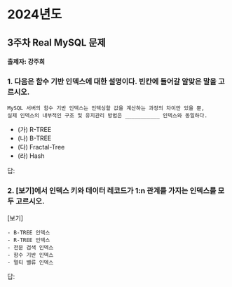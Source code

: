 # 2024년도
## 3주차 Real MySQL 문제
#### 출제자: 강주희

### 1. 다음은 함수 기반 인덱스에 대한 설명이다. 빈칸에 들어갈 알맞은 말을 고르시오.
```
MySQL 서버의 함수 기반 인덱스는 인덱싱할 값을 계산하는 과정의 차이만 있을 뿐,
실제 인덱스의 내부적인 구조 및 유지관리 방법은 ___________ 인덱스와 동일하다.
```
- (가) R-TREE
- (나) B-TREE
- (다) Fractal-Tree
- (라) Hash

답: 


### 2. [보기]에서 인덱스 키와 데이터 레코드가 1:n 관계를 가지는 인덱스를 모두 고르시오.
[보기]
```
- B-TREE 인덱스
- R-TREE 인덱스
- 전문 검색 인덱스
- 함수 기반 인덱스
- 멀티 밸류 인덱스
```
답: 
